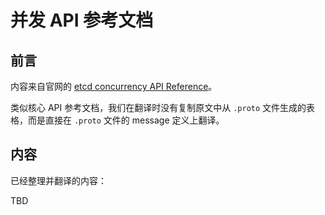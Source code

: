 # 并发 API 参考文档

## 前言

内容来自官网的 [etcd concurrency API Reference](https://github.com/coreos/etcd/blob/master/Documentation/dev-guide/api_concurrency_reference_v3.md)。

类似核心 API 参考文档，我们在翻译时没有复制原文中从 `.proto` 文件生成的表格，而是直接在 `.proto` 文件的 message 定义上翻译。

## 内容

已经整理并翻译的内容：

TBD

